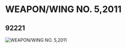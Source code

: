 # WEAPON/WING NO. 5,2011
## 92221
![WEAPON/WING NO. 5,2011](https://lc-www-live-s.legocdn.com/media/bricks/5/2/4591620.jpg)